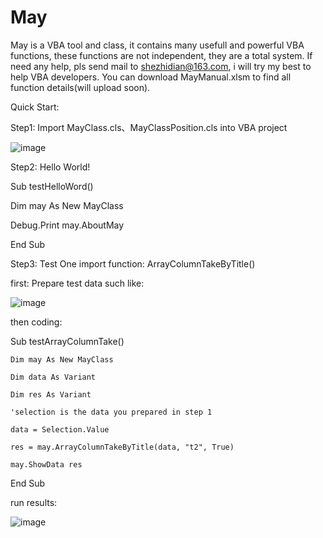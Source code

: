 # May
May is a VBA tool and class, it contains many usefull and powerful VBA functions, these functions are not independent, they are a total system. 
If need any help, pls send mail to  shezhidian@163.com, i will try my best to help VBA developers.
You can download MayManual.xlsm to find all function details(will upload soon).

Quick Start:


Step1: Import MayClass.cls、MayClassPosition.cls into VBA project

 ![image](https://user-images.githubusercontent.com/69334389/218955859-57033dca-75d2-460e-8498-a39996015646.png)



Step2: Hello World!


Sub testHelloWord()

  Dim may As New MayClass

  Debug.Print may.AboutMay

End Sub



Step3: Test One import function: ArrayColumnTakeByTitle()


first: Prepare test data such like:


![image](https://user-images.githubusercontent.com/69334389/218956399-adf55467-14c6-4d08-9513-e1dba6269341.png)

then coding:

Sub testArrayColumnTake()


    Dim may As New MayClass
    
    Dim data As Variant
    
    Dim res As Variant
    
    'selection is the data you prepared in step 1
    
    data = Selection.Value
    
    res = may.ArrayColumnTakeByTitle(data, "t2", True)
    
    may.ShowData res


End Sub

run results:


![image](https://user-images.githubusercontent.com/69334389/218956800-ae336855-fa5a-4783-aab6-4160b325c9d4.png)
